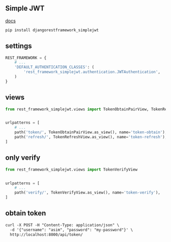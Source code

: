 ## Simple JWT
[docs](https://django-rest-framework-simplejwt.readthedocs.io/en/latest/)
```python
pip install djangorestframework_simplejwt
```


## settings
```py
REST_FRAMEWORK = {
    # ...
    'DEFAULT_AUTHENTICATION_CLASSES': (
        'rest_framework_simplejwt.authentication.JWTAuthentication',
    )
}
```


## views
```python
from rest_framework_simplejwt.views import TokenObtainPairView, TokenRefreshView


urlpatterns = [
    # ...
    path('token/', TokenObtainPairView.as_view(), name='token-obtain'),
    path('refresh/', TokenRefreshView.as_view(), name='token-refresh'),
]
```


## only verify
```python
from rest_framework_simplejwt.views import TokenVerifyView


urlpatterns = [
    # ...
    path('verify/', TokenVerifyView.as_view(), name='token-verify'),
]
```


## obtain token
```txt
curl -X POST -H "Content-Type: application/json" \
  -d '{"username": "asim", "password": "my-password"}' \
  http://localhost:8000/api/token/
```
